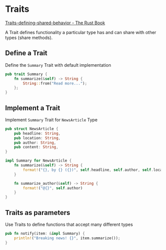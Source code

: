 # Traits

[Traits-defining-shared-behavior - The Rust Book](https://doc.rust-lang.org/book/ch10-02-traits.html)<br>

A Trait defines functionality a particular type has and can share with other types (share methods).

## Define a Trait

Define the `Summary` Trait with default implementation

```rs
pub trait Summary {
    fn summarize(&self) -> String {
        String::from("Read more...");
    };
}
```

## Implement a Trait

Implement `Summary` Trait for `NewsArticle` Type

```rs
pub struct NewsArticle {
    pub headline: String,
    pub location: String,
    pub author: String,
    pub content: String,
}

impl Summary for NewsArticle {
    fn summarize(&self) -> String {
        format!("{}, by {} ({})", self.headline, self.author, self.location)
    }

    fn summarize_author(&self) -> String {
        format!("@{}", self.author)
    }
}
```

## Traits as parameters

Use Traits to define functions that accept many different types

```rs
pub fn notify(item: &impl Summary) {
    println!("Breaking news! {}", item.summarize());
}
```

